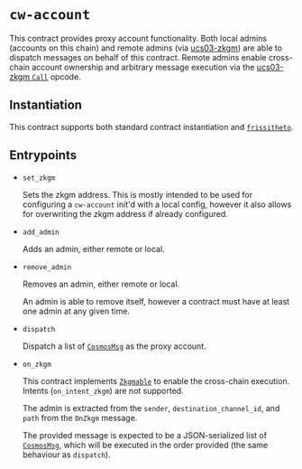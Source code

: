 # `cw-account`

This contract provides proxy account functionality. Both local admins (accounts on this chain) and remote admins (via [ucs03-zkgm]) are able to dispatch messages on behalf of this contract. Remote admins enable cross-chain account ownership and arbitrary message execution via the [ucs03-zkgm `Call`][proxyaccount] opcode.

## Instantiation

This contract supports both standard contract instantiation and [`frissitheto`][frissitheto].

## Entrypoints

- `set_zkgm`

  Sets the zkgm address. This is mostly intended to be used for configuring a `cw-account` init'd with a local config, however it also allows for overwriting the zkgm address if already configured.

- `add_admin`

  Adds an admin, either remote or local.

- `remove_admin`

  Removes an admin, either remote or local.

  An admin is able to remove itself, however a contract must have at least one admin at any given time.

- `dispatch`

  Dispatch a list of [`CosmosMsg`][cosmosmsg] as the proxy account.

- `on_zkgm`

  This contract implements [`Zkgmable`][zkgmable] to enable the cross-chain execution. Intents (`on_intent_zkgm`) are not supported.

  The admin is extracted from the `sender`, `destination_channel_id`, and `path` from the `OnZkgm` message.

  The provided message is expected to be a JSON-serialized list of [`CosmosMsg`][cosmosmsg], which will be executed in the order provided (the same behaviour as `dispatch`).

[cosmosmsg]: https://docs.rs/cosmwasm-std/2.2.0/cosmwasm_std/enum.CosmosMsg.html
[frissitheto]: ../../lib/frissitheto
[proxyaccount]: https://docs.union.build/ucs/03/#proxyaccount
[ucs03-zkgm]: https://docs.union.build/ucs/03
[zkgmable]: ../../lib/ucs03-zkgmable
